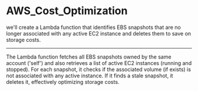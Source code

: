 # AWS_Cost_Optimization
we'll create a Lambda function that identifies EBS snapshots that are no longer associated with any active EC2 instance and deletes them to save on storage costs.

---

The Lambda function fetches all EBS snapshots owned by the same account ('self') and also retrieves a list of active EC2 instances (running and stopped). For each snapshot, it checks if the associated volume (if exists) is not associated with any active instance. If it finds a stale snapshot, it deletes it, effectively optimizing storage costs.
